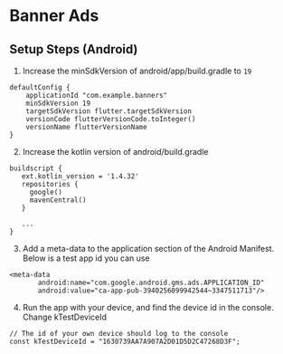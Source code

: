 # Banner Ads

## Setup Steps (Android)

1. Increase the minSdkVersion of android/app/build.gradle to `19`
```
defaultConfig {
    applicationId "com.example.banners"
    minSdkVersion 19
    targetSdkVersion flutter.targetSdkVersion
    versionCode flutterVersionCode.toInteger()
    versionName flutterVersionName
}
```
2. Increase the kotlin version of android/build.gradle
```
buildscript {
   ext.kotlin_version = '1.4.32'
   repositories {
     google()
     mavenCentral()
   }

   ...
}
   ```
3. Add a meta-data to the application section of the Android Manifest. Below is a test app id you can use
```
<meta-data
       android:name="com.google.android.gms.ads.APPLICATION_ID"
       android:value="ca-app-pub-3940256099942544~3347511713"/>
```

4. Run the app with your device, and find the device id in the console. Change kTestDeviceId 
```
// The id of your own device should log to the console
const kTestDeviceId = "1630739AA7A907A2D01D5D2C47268D3F";
```

